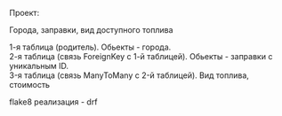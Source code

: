 Проект:

Города, заправки, вид доступного топлива

1-я таблица (родитель). Обьекты - города. <br>
2-я таблица (связь ForeignKey с 1-й таблицей). Обьекты - заправки с уникальным ID. <br>
3-я таблица (связь ManyToMany c 2-й таблицей). Вид топлива, стоимость

flake8
реализация - drf

